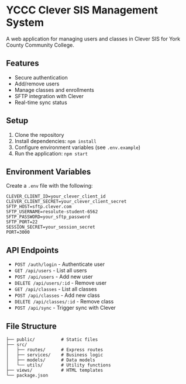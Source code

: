 # YCCC Clever SIS Management System

A web application for managing users and classes in Clever SIS for York County Community College.

## Features

- Secure authentication
- Add/remove users
- Manage classes and enrollments
- SFTP integration with Clever
- Real-time sync status

## Setup

1. Clone the repository
2. Install dependencies: `npm install`
3. Configure environment variables (see `.env.example`)
4. Run the application: `npm start`

## Environment Variables

Create a `.env` file with the following:

```
CLEVER_CLIENT_ID=your_clever_client_id
CLEVER_CLIENT_SECRET=your_clever_client_secret
SFTP_HOST=sftp.clever.com
SFTP_USERNAME=resolute-student-6562
SFTP_PASSWORD=your_sftp_password
SFTP_PORT=22
SESSION_SECRET=your_session_secret
PORT=3000
```

## API Endpoints

- `POST /auth/login` - Authenticate user
- `GET /api/users` - List all users
- `POST /api/users` - Add new user
- `DELETE /api/users/:id` - Remove user
- `GET /api/classes` - List all classes
- `POST /api/classes` - Add new class
- `DELETE /api/classes/:id` - Remove class
- `POST /api/sync` - Trigger sync with Clever

## File Structure

```
├── public/          # Static files
├── src/
│   ├── routes/      # Express routes
│   ├── services/    # Business logic
│   ├── models/      # Data models
│   └── utils/       # Utility functions
├── views/           # HTML templates
└── package.json
```